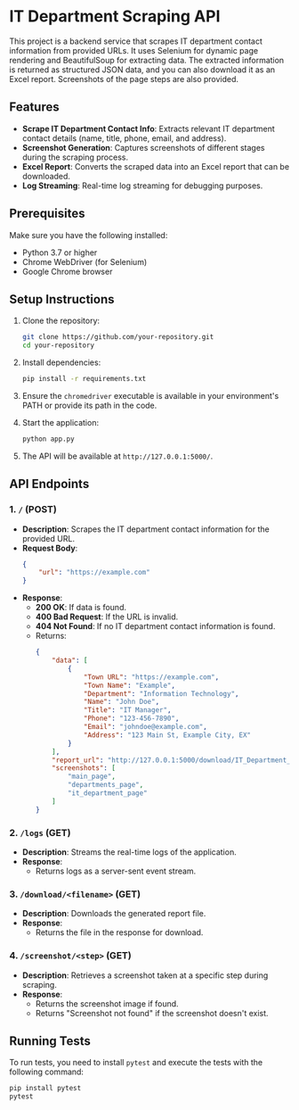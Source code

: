 # IT Department Scraping API

This project is a backend service that scrapes IT department contact information from provided URLs. It uses Selenium for dynamic page rendering and BeautifulSoup for extracting data. The extracted information is returned as structured JSON data, and you can also download it as an Excel report. Screenshots of the page steps are also provided.

## Features
- **Scrape IT Department Contact Info**: Extracts relevant IT department contact details (name, title, phone, email, and address).
- **Screenshot Generation**: Captures screenshots of different stages during the scraping process.
- **Excel Report**: Converts the scraped data into an Excel report that can be downloaded.
- **Log Streaming**: Real-time log streaming for debugging purposes.

## Prerequisites

Make sure you have the following installed:
- Python 3.7 or higher
- Chrome WebDriver (for Selenium)
- Google Chrome browser

## Setup Instructions

1. Clone the repository:
    ```bash
    git clone https://github.com/your-repository.git
    cd your-repository
    ```

2. Install dependencies:
    ```bash
    pip install -r requirements.txt
    ```

3. Ensure the `chromedriver` executable is available in your environment's PATH or provide its path in the code.

4. Start the application:
    ```bash
    python app.py
    ```

5. The API will be available at `http://127.0.0.1:5000/`.

## API Endpoints

### 1. `/` (POST)
- **Description**: Scrapes the IT department contact information for the provided URL.
- **Request Body**: 
    ```json
    {
        "url": "https://example.com"
    }
    ```
- **Response**: 
    - **200 OK**: If data is found.
    - **400 Bad Request**: If the URL is invalid.
    - **404 Not Found**: If no IT department contact information is found.
    - Returns:
      ```json
      {
          "data": [
              {
                  "Town URL": "https://example.com",
                  "Town Name": "Example",
                  "Department": "Information Technology",
                  "Name": "John Doe",
                  "Title": "IT Manager",
                  "Phone": "123-456-7890",
                  "Email": "johndoe@example.com",
                  "Address": "123 Main St, Example City, EX"
              }
          ],
          "report_url": "http://127.0.0.1:5000/download/IT_Department_Data_Report.xlsx",
          "screenshots": [
              "main_page",
              "departments_page",
              "it_department_page"
          ]
      }
      ```

### 2. `/logs` (GET)
- **Description**: Streams the real-time logs of the application.
- **Response**: 
    - Returns logs as a server-sent event stream.

### 3. `/download/<filename>` (GET)
- **Description**: Downloads the generated report file.
- **Response**: 
    - Returns the file in the response for download.

### 4. `/screenshot/<step>` (GET)
- **Description**: Retrieves a screenshot taken at a specific step during scraping.
- **Response**: 
    - Returns the screenshot image if found.
    - Returns "Screenshot not found" if the screenshot doesn't exist.

## Running Tests

To run tests, you need to install `pytest` and execute the tests with the following command:

```bash
pip install pytest
pytest
